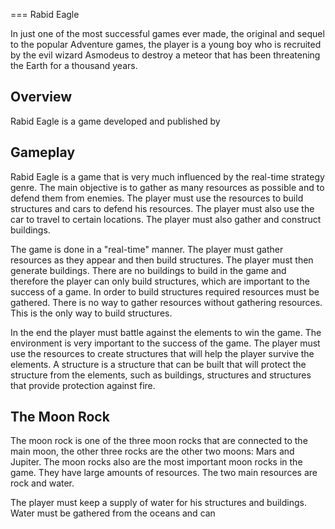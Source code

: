 
===
Rabid Eagle

In just one of the most successful games ever made, the original and sequel to the popular Adventure games, the player is a young boy who is recruited by the evil wizard Asmodeus to destroy a meteor that has been threatening the Earth for a thousand years.

## Overview

Rabid Eagle is a game developed and published by                                                                           

## Gameplay

Rabid Eagle is a game that is very much influenced by the real-time strategy genre. The main objective is to gather as many resources as possible and to defend them from enemies. The player must use the resources to build structures and cars to defend his resources. The player must also use the car to travel to certain locations. The player must also gather and construct buildings.

The game is done in a "real-time" manner. The player must gather resources as they appear and then build structures. The player must then generate buildings. There are no buildings to build in the game and therefore the player can only build structures, which are important to the success of a game. In order to build structures required resources must be gathered. There is no way to gather resources without gathering resources. This is the only way to build structures.

In the end the player must battle against the elements to win the game. The environment is very important to the success of the game. The player must use the resources to create structures that will help the player survive the elements. A structure is a structure that can be built that will protect the structure from the elements, such as buildings, structures and structures that provide protection against fire.

## The Moon Rock

The moon rock is one of the three moon rocks that are connected to the main moon, the other three rocks are the other two moons: Mars and Jupiter. The moon rocks also are the most important moon rocks in the game. They have large amounts of resources. The two main resources are rock and water.

The player must keep a supply of water for his structures and buildings. Water must be gathered from the oceans and can
